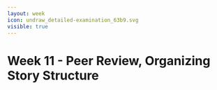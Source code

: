 ```yaml
---
layout: week
icon: undraw_detailed-examination_63b9.svg
visible: true
---
```


# Week 11 - Peer Review, Organizing Story Structure

